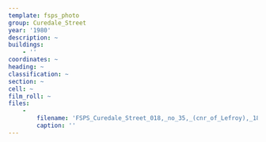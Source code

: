 ```yaml
---
template: fsps_photo
group: Curedale_Street
year: '1980'
description: ~
buildings:
    - ''
coordinates: ~
heading: ~
classification: ~
section: ~
cell: ~
film_roll: ~
files:
    -
        filename: 'FSPS_Curedale_Street_018,_no_35,_(cnr_of_Lefroy),_18-9-N,_1980.png'
        caption: ''
---
```

